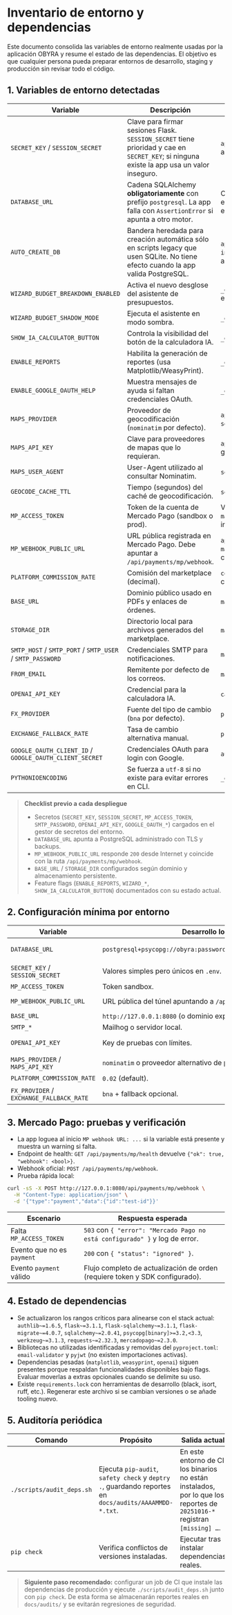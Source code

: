 # Inventario de entorno y dependencias

Este documento consolida las variables de entorno realmente usadas por la aplicación OBYRA y resume el estado de las dependencias. El objetivo es que cualquier persona pueda preparar entornos de desarrollo, staging y producción sin revisar todo el código.

## 1. Variables de entorno detectadas

| Variable | Descripción | Uso principal |
| --- | --- | --- |
| `SECRET_KEY` / `SESSION_SECRET` | Clave para firmar sesiones Flask. `SESSION_SECRET` tiene prioridad y cae en `SECRET_KEY`; si ninguna existe la app usa un valor inseguro. | `app.py` configura `app.secret_key` al arrancar.
| `DATABASE_URL` | Cadena SQLAlchemy **obligatoriamente** con prefijo `postgresql`. La app falla con `AssertionError` si apunta a otro motor. | Configuración de base de datos en `app.py` antes de inicializar extensiones.
| `AUTO_CREATE_DB` | Bandera heredada para creación automática sólo en scripts legacy que usen SQLite. No tiene efecto cuando la app valida PostgreSQL. | `app.py`, `app_old.py` e `init_marketplace.py` la consultan antes de invocar `db.create_all()`.
| `WIZARD_BUDGET_BREAKDOWN_ENABLED` | Activa el nuevo desglose del asistente de presupuestos. | `_env_flag` en `app.py` carga el valor en `app.config`.
| `WIZARD_BUDGET_SHADOW_MODE` | Ejecuta el asistente en modo sombra. | `_env_flag` en `app.py`.
| `SHOW_IA_CALCULATOR_BUTTON` | Controla la visibilidad del botón de la calculadora IA. | `_env_flag` en `app.py`.
| `ENABLE_REPORTS` | Habilita la generación de reportes (usa Matplotlib/WeasyPrint). | `_env_flag` en `app.py`.
| `ENABLE_GOOGLE_OAUTH_HELP` | Muestra mensajes de ayuda si faltan credenciales OAuth. | `_env_flag` en `app.py`.
| `MAPS_PROVIDER` | Proveedor de geocodificación (`nominatim` por defecto). | `app.py` y `services/geocoding_service.py`.
| `MAPS_API_KEY` | Clave para proveedores de mapas que lo requieran. | `app.py` / servicios de geocodificación.
| `MAPS_USER_AGENT` | User-Agent utilizado al consultar Nominatim. | `services/geocoding_service.py`.
| `GEOCODE_CACHE_TTL` | Tiempo (segundos) del caché de geocodificación. | `services/geocoding_service.py`.
| `MP_ACCESS_TOKEN` | Token de la cuenta de Mercado Pago (sandbox o prod). | Validado en `marketplace_payments.py` antes de inicializar el SDK.
| `MP_WEBHOOK_PUBLIC_URL` | URL pública registrada en Mercado Pago. Debe apuntar a `/api/payments/mp/webhook`. | `app.py` la loguea al iniciar; `marketplace_payments.py` la usa como `notification_url`.
| `PLATFORM_COMMISSION_RATE` | Comisión del marketplace (decimal). | `commission_utils.py`, `models.py` y cálculos de órdenes.
| `BASE_URL` | Dominio público usado en PDFs y enlaces de órdenes. | `marketplace/services/po_pdf.py`.
| `STORAGE_DIR` | Directorio local para archivos generados del marketplace. | `marketplace/services/po_pdf.py`.
| `SMTP_HOST` / `SMTP_PORT` / `SMTP_USER` / `SMTP_PASSWORD` | Credenciales SMTP para notificaciones. | `marketplace/services/emailer.py`.
| `FROM_EMAIL` | Remitente por defecto de los correos. | `marketplace/services/emailer.py`.
| `OPENAI_API_KEY` | Credencial para la calculadora IA. | `calculadora_ia.py`.
| `FX_PROVIDER` | Fuente del tipo de cambio (`bna` por defecto). | `presupuestos.py`.
| `EXCHANGE_FALLBACK_RATE` | Tasa de cambio alternativa manual. | `presupuestos.py`.
| `GOOGLE_OAUTH_CLIENT_ID` / `GOOGLE_OAUTH_CLIENT_SECRET` | Credenciales OAuth para login con Google. | `auth.py` y `main_app.py`.
| `PYTHONIOENCODING` | Se fuerza a `utf-8` si no existe para evitar errores en CLI. | `_ensure_utf8_io()` en `app.py`.

> **Checklist previo a cada despliegue**
> - Secretos (`SECRET_KEY`, `SESSION_SECRET`, `MP_ACCESS_TOKEN`, `SMTP_PASSWORD`, `OPENAI_API_KEY`, `GOOGLE_OAUTH_*`) cargados en el gestor de secretos del entorno.
> - `DATABASE_URL` apunta a PostgreSQL administrado con TLS y backups.
> - `MP_WEBHOOK_PUBLIC_URL` responde `200` desde Internet y coincide con la ruta `/api/payments/mp/webhook`.
> - `BASE_URL` / `STORAGE_DIR` configurados según dominio y almacenamiento persistente.
> - Feature flags (`ENABLE_REPORTS`, `WIZARD_*`, `SHOW_IA_CALCULATOR_BUTTON`) documentados con su estado actual.

## 2. Configuración mínima por entorno

| Variable | Desarrollo local | Staging | Producción |
| --- | --- | --- | --- |
| `DATABASE_URL` | `postgresql+psycopg://obyra:password@localhost:5433/obyra_dev` | `postgresql+psycopg://obyra:<password>@staging-db:5432/obyra_stg` | `postgresql+psycopg://obyra:<password>@prod-db:5432/obyra_prod` |
| `SECRET_KEY` / `SESSION_SECRET` | Valores simples pero únicos en `.env`. | Generados en un gestor de secretos por entorno. | Claves de alta entropía con rotación programada. |
| `MP_ACCESS_TOKEN` | Token sandbox. | Token de la cuenta staging. | Token productivo (vault). |
| `MP_WEBHOOK_PUBLIC_URL` | URL pública del túnel apuntando a `/api/payments/mp/webhook`. | `https://staging.tu-dominio.com/api/payments/mp/webhook`. | `https://app.tu-dominio.com/api/payments/mp/webhook`. |
| `BASE_URL` | `http://127.0.0.1:8080` (o dominio expuesto por el túnel). | Dominio staging. | Dominio público oficial. |
| `SMTP_*` | Mailhog o servidor local. | Cuenta transaccional sandbox. | Proveedor transaccional con TLS. |
| `OPENAI_API_KEY` | Key de pruebas con límites. | Key aislada de staging. | Key productiva bajo controles de coste. |
| `MAPS_PROVIDER` / `MAPS_API_KEY` | `nominatim` o proveedor alternativo de pruebas. | Proveedor contratado con key restringida. | Proveedor con SLA y límites configurados. |
| `PLATFORM_COMMISSION_RATE` | `0.02` (default). | Ajustado al escenario de pruebas. | Porcentaje oficial del marketplace. |
| `FX_PROVIDER` / `EXCHANGE_FALLBACK_RATE` | `bna` + fallback opcional. | Igual a producción (validar monitoreo). | Según política financiera. |

## 3. Mercado Pago: pruebas y verificación

- La app loguea al inicio `MP webhook URL: ...` si la variable está presente y muestra un warning si falta.
- Endpoint de health: `GET /api/payments/mp/health` devuelve `{"ok": true, "webhook": <bool>}`.
- Webhook oficial: `POST /api/payments/mp/webhook`.
- Prueba rápida local:

```bash
curl -sS -X POST http://127.0.0.1:8080/api/payments/mp/webhook \
  -H "Content-Type: application/json" \
  -d '{"type":"payment","data":{"id":"test-id"}}'
```

| Escenario | Respuesta esperada |
| --- | --- |
| Falta `MP_ACCESS_TOKEN` | `503` con `{ "error": "Mercado Pago no está configurado" }` y log de error. |
| Evento que no es `payment` | `200` con `{ "status": "ignored" }`. |
| Evento `payment` válido | Flujo completo de actualización de orden (requiere token y SDK configurado). |

## 4. Estado de dependencias

- Se actualizaron los rangos críticos para alinearse con el stack actual: `authlib~=1.6.5`, `flask~=3.1.1`, `flask-sqlalchemy~=3.1.1`, `flask-migrate~=4.0.7`, `sqlalchemy~=2.0.41`, `psycopg[binary]>=3.2,<3.3`, `werkzeug~=3.1.3`, `requests~=2.32.3`, `mercadopago~=2.3.0`.
- Bibliotecas no utilizadas identificadas y removidas del `pyproject.toml`: `email-validator` y `pyjwt` (no existen importaciones activas).
- Dependencias pesadas (`matplotlib`, `weasyprint`, `openai`) siguen presentes porque respaldan funcionalidades disponibles bajo flags. Evaluar moverlas a extras opcionales cuando se delimite su uso.
- Existe `requirements.lock` con herramientas de desarrollo (black, isort, ruff, etc.). Regenerar este archivo si se cambian versiones o se añade tooling nuevo.

## 5. Auditoría periódica

| Comando | Propósito | Salida actual |
| --- | --- | --- |
| `./scripts/audit_deps.sh` | Ejecuta `pip-audit`, `safety check` y `deptry .`, guardando reportes en `docs/audits/AAAAMMDD-*.txt`. | En este entorno de CI los binarios no están instalados, por lo que los reportes de `20251016-*` registran `[missing] …`. |
| `pip check` | Verifica conflictos de versiones instaladas. | Ejecutar tras instalar dependencias reales. |

> **Siguiente paso recomendado:** configurar un job de CI que instale las dependencias de producción y ejecute `./scripts/audit_deps.sh` junto con `pip check`. De esta forma se almacenarán reportes reales en `docs/audits/` y se evitarán regresiones de seguridad.


